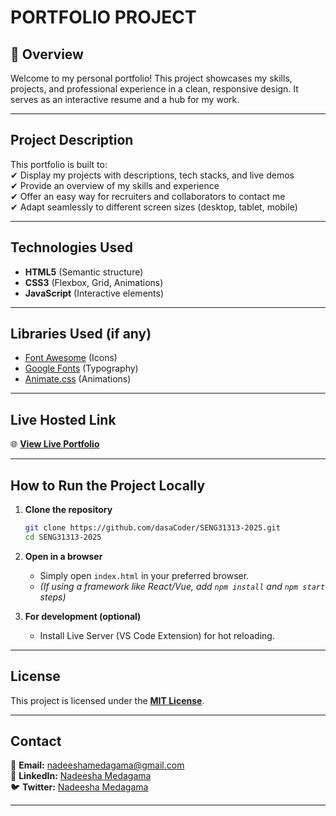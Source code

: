 # PORTFOLIO PROJECT

## 🚀 Overview
Welcome to my personal portfolio! This project showcases my skills, projects, and professional experience in a clean, responsive design. It serves as an interactive resume and a hub for my work.

---

## **Project Description**
This portfolio is built to:  
✔ Display my projects with descriptions, tech stacks, and live demos  
✔ Provide an overview of my skills and experience  
✔ Offer an easy way for recruiters and collaborators to contact me  
✔ Adapt seamlessly to different screen sizes (desktop, tablet, mobile)

---

## **Technologies Used**
- **HTML5** (Semantic structure)
- **CSS3** (Flexbox, Grid, Animations)
- **JavaScript** (Interactive elements)

---

## **Libraries Used** (if any)
- [Font Awesome](https://fontawesome.com/) (Icons)
- [Google Fonts](https://fonts.google.com/) (Typography)
- [Animate.css](https://animate.style/) (Animations)

---

## **Live Hosted Link**
🌐 **[View Live Portfolio](https://nadeeshamedagamaportfolioproject.netlify.app)** 

---

## **How to Run the Project Locally**
1. **Clone the repository**
   ```bash  
   git clone https://github.com/dasaCoder/SENG31313-2025.git  
   cd SENG31313-2025  
   ```  
2. **Open in a browser**
    - Simply open `index.html` in your preferred browser.
    - *(If using a framework like React/Vue, add `npm install` and `npm start` steps)*

3. **For development (optional)**
    - Install Live Server (VS Code Extension) for hot reloading.

---

## **License**
This project is licensed under the **[MIT License](LICENSE)**.

---  

## **Contact**
📧 **Email:** nadeeshamedagama@gmail.com  
🔗 **LinkedIn:** [Nadeesha Medagama](https://www.linkedin.com/in/nadeesha-medagama-5aa827287/)  
🐦 **Twitter:** [Nadeesha Medagama](https://x.com/NadeeshaMe36209)

---
